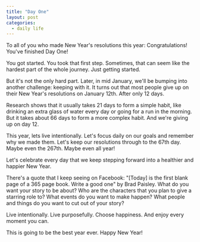 ```yaml
---
title: "Day One"
layout: post
categories:
  - daily life
---
```

To all of you who made New Year's resolutions this year: Congratulations! You've finished Day One!

You got started.
You took that first step.
Sometimes, that can seem like the hardest part of the whole journey.
Just getting started.

But it's not the only hard part.
Later, in mid January, we'll be bumping into another challenge: keeping with it.
It turns out that most people give up on their New Year's resolutions on January 12th.
After only 12 days.

Research shows that it usually takes 21 days to form a simple habit, like drinking an extra glass of water every day or going for a run in the morning.
But it takes about 66 days to form a more complex habit.
And we're giving up on day 12.

This year, lets live intentionally.
Let's focus daily on our goals and remember why we made them.
Let's keep our resolutions through to the 67th day.
Maybe even the 267th.
Maybe even all year!

Let's celebrate every day that we keep stepping forward into a healthier and happier New Year.

There's a quote that I keep seeing on Facebook: "[Today] is the first blank page of a 365 page book. Write a good one" by Brad Paisley.
What do you want your story to be about?
Who are the characters that you plan to give a starring role to?
What events do you want to make happen?
What people and things do you want to cut out of your story?

Live intentionally. 
Live purposefully.
Choose happiness.
And enjoy every moment you can.

This is going to be the best year ever.
Happy New Year!
